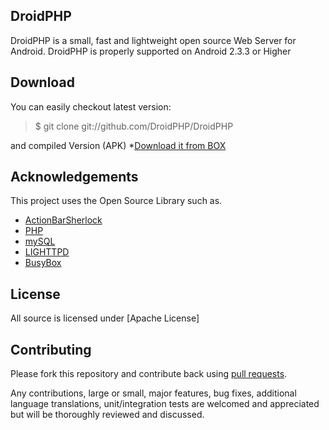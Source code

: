 ## DroidPHP

DroidPHP is a small, fast and lightweight open source Web Server for Android.
DroidPHP is properly supported on Android 2.3.3 or Higher 


## Download
You can easily checkout latest version:

> $ git clone git://github.com/DroidPHP/DroidPHP

and compiled Version (APK)
*[Download it from BOX](https://www.box.com/s/wt80026oy26k1xf4y5xv)
<br />


## Acknowledgements

This project uses the Open Source Library such as.

* [ActionBarSherlock](https://github.com/JakeWharton/ActionBarSherlock)
* [PHP](http://php.net)
* [mySQL](http://mysql.com)
* [LIGHTTPD](http://lighttpd.org/)
* [BusyBox](http://busybox.net)

## License
All source is licensed under [Apache License]

## Contributing


Please fork this repository and contribute back using
[pull requests](https://github.com/punkboy/DroidPHP/pulls).

Any contributions, large or small, major features, bug fixes, additional
language translations, unit/integration tests are welcomed and appreciated
but will be thoroughly reviewed and discussed.
